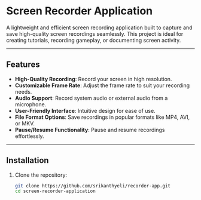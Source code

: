 # Screen Recorder Application

A lightweight and efficient screen recording application built to capture and save high-quality screen recordings seamlessly. This project is ideal for creating tutorials, recording gameplay, or documenting screen activity.

---

## Features

- **High-Quality Recording**: Record your screen in high resolution.
- **Customizable Frame Rate**: Adjust the frame rate to suit your recording needs.
- **Audio Support**: Record system audio or external audio from a microphone.
- **User-Friendly Interface**: Intuitive design for ease of use.
- **File Format Options**: Save recordings in popular formats like MP4, AVI, or MKV.
- **Pause/Resume Functionality**: Pause and resume recordings effortlessly.

---


## Installation

1. Clone the repository:
   ```bash
   git clone https://github.com/srikanthyeli/recorder-app.git
   cd screen-recorder-application
